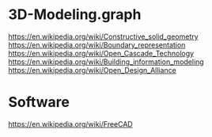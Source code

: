# 3D-Modeling.graph
https://en.wikipedia.org/wiki/Constructive_solid_geometry https://en.wikipedia.org/wiki/Boundary_representation https://en.wikipedia.org/wiki/Open_Cascade_Technology https://en.wikipedia.org/wiki/Building_information_modeling https://en.wikipedia.org/wiki/Open_Design_Alliance

# Software
https://en.wikipedia.org/wiki/FreeCAD
